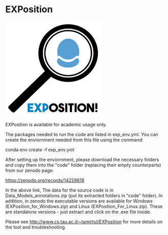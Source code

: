 # EXPosition

<img src="https://github.com/shaicoh3n/EXPosition/blob/main/EXPosition.jpg" width="300" height="300" />

EXPosition is available for academic usage only.

The packages needed to run the code are listed in exp_env.yml. 
You can create the enviornment needed from this file using the command:

conda env create -f exp_env.yml

After setting up the enviornment, please download the necessary folders and copy them into the "code" folder (replacing their empty counterparts) from our zenodo page:

https://zenodo.org/records/14228618

In the above link, The data for the source code is in Data_Models_annotations.zip (put its extracted folders in "code" folder). In addition, in zenodo the executable versions are available for Windows (EXPosition_for_Windows.zip) and Linux (EXPosition_For_Linux.zip). These are standalone versions - just extract and click on the .exe file inside.

Please see http://www.cs.tau.ac.il/~tamirtul/EXPosition for more details on the tool and troubleshooting.
